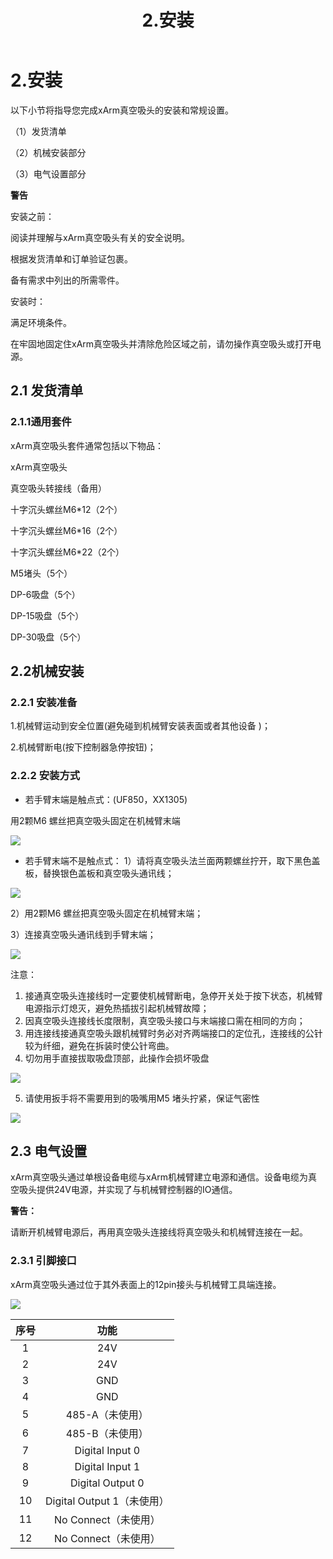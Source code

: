 ﻿---
title: 2.安装
---

#  2.安装

以下小节将指导您完成xArm真空吸头的安装和常规设置。

（1）发货清单

（2）机械安装部分

（3）电气设置部分

**警告**

安装之前：

阅读并理解与xArm真空吸头有关的安全说明。

根据发货清单和订单验证包裹。

备有需求中列出的所需零件。

安装时：

满足环境条件。

在牢固地固定住xArm真空吸头并清除危险区域之前，请勿操作真空吸头或打开电源。
## 2.1 发货清单
### 2.1.1**通用套件**
xArm真空吸头套件通常包括以下物品：

xArm真空吸头

真空吸头转接线（备用）

十字沉头螺丝M6\*12（2个）

十字沉头螺丝M6\*16（2个）

十字沉头螺丝M6\*22（2个）

M5堵头（5个）

DP-6吸盘（5个）

DP-15吸盘（5个）

DP-30吸盘（5个）






## 2.2**机械安装**

### 2.2.1 安装准备

1.机械臂运动到安全位置(避免碰到机械臂安装表面或者其他设备 )；

2.机械臂断电(按下控制器急停按钮)；


### 2.2.2 安装方式

* 若手臂末端是触点式：(UF850，XX1305)

用2颗M6 螺丝把真空吸头固定在机械臂末端

![](assets/img_12.jpg)

* 若手臂末端不是触点式：
1）请将真空吸头法兰面两颗螺丝拧开，取下黑色盖板，替换银色盖板和真空吸头通讯线；

![](assets/img_13.jpg)

2）用2颗M6 螺丝把真空吸头固定在机械臂末端；

3）连接真空吸头通讯线到手臂末端；

![](assets/img_14.jpg)



注意： 

1. 接通真空吸头连接线时一定要使机械臂断电，急停开关处于按下状态，机械臂电源指示灯熄灭，避免热插拔引起机械臂故障；
2. 因真空吸头连接线长度限制，真空吸头接口与末端接口需在相同的方向；
3. 用连接线接通真空吸头跟机械臂时务必对齐两端接口的定位孔，连接线的公针较为纤细，避免在拆装时使公针弯曲。
4. 切勿用手直接拔取吸盘顶部，此操作会损坏吸盘

![](assets/img_15.jpg)

5. 请使用扳手将不需要用到的吸嘴用M5 堵头拧紧，保证气密性

![](assets/img_16.jpg)

## 2.3 **电气设置**

xArm真空吸头通过单根设备电缆与xArm机械臂建立电源和通信。设备电缆为真空吸头提供24V电源，并实现了与机械臂控制器的IO通信。

**警告：**

请断开机械臂电源后，再用真空吸头连接线将真空吸头和机械臂连接在一起。
### 2.3.1 **引脚接口**

xArm真空吸头通过位于其外表面上的12pin接头与机械臂工具端连接。

![](assets/img_3.png)



|序号|功能|
| :-: | :-: |
|1|24V|
|2|24V|
|3|GND|
|4|GND|
|5|485-A（未使用）|
|6|485-B（未使用）|
|7|Digital Input 0|
|8|Digital Input 1|
|9|Digital Output 0|
|10|Digital Output 1（未使用）|
|11|No Connect（未使用）|
|12|No Connect（未使用）|











